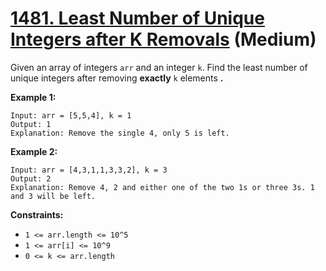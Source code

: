 # [1481. Least Number of Unique Integers after K Removals][link] (Medium)

[link]: https://leetcode.com/problems/least-number-of-unique-integers-after-k-removals/

Given an array of integers `arr` and an integer `k`. Find the least number of unique integers after
removing **exactly** `k` elements **.**

**Example 1:**

```
Input: arr = [5,5,4], k = 1
Output: 1
Explanation: Remove the single 4, only 5 is left.
```

**Example 2:**

```
Input: arr = [4,3,1,1,3,3,2], k = 3
Output: 2
Explanation: Remove 4, 2 and either one of the two 1s or three 3s. 1 and 3 will be left.
```

**Constraints:**

- `1 <= arr.length <= 10^5`
- `1 <= arr[i] <= 10^9`
- `0 <= k <= arr.length`
